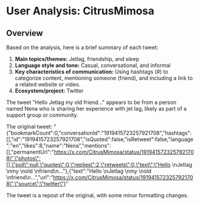 # User Analysis: CitrusMimosa

## Overview

Based on the analysis, here is a brief summary of each tweet:

1. **Main topics/themes:** Jetlag, friendship, and sleep
2. **Language style and tone:** Casual, conversational, and informal
3. **Key characteristics of communication:** Using hashtags (#) to categorize content, mentioning someone (friend), and including a link to a related website or video.
4. **Ecosystem/project:** Twitter

The tweet "Hello Jetlag my old friend..." appears to be from a person named Nena who is sharing her experience with jet lag, likely as part of a support group or community.

The original tweet:
"{\"bookmarkCount\":0,\"conversationId\":\"1919415723257921708\",\"hashtags\":[],\"id\":\"1919415723257921708\",\"isQuoted\":false,\"isRetweet\":false,\"language\":\"en\",\"likes\":8,\"name\":\"Nena\",\"mentions\":[],\"permanentUrl\":\"https://x.com/CitrusMimosa/status/1919415723257921708\",\"photos\":[],\"poll\":null,\"quotes\":0,\"replies\":2,\"retweets\":0,\"text\":\"Hello \\nJetlag \\nmy \\nold \\nfriend\\n...\"},{\"text\":\"Hello \\nJetlag \nmy \\nold \\nfriend\n...\",\"url\":\"https://x.com/CitrusMimosa/status/1919415723257921708\",\"source\":\"twitter\"}"

The tweet is a repost of the original, with some minor formatting changes.